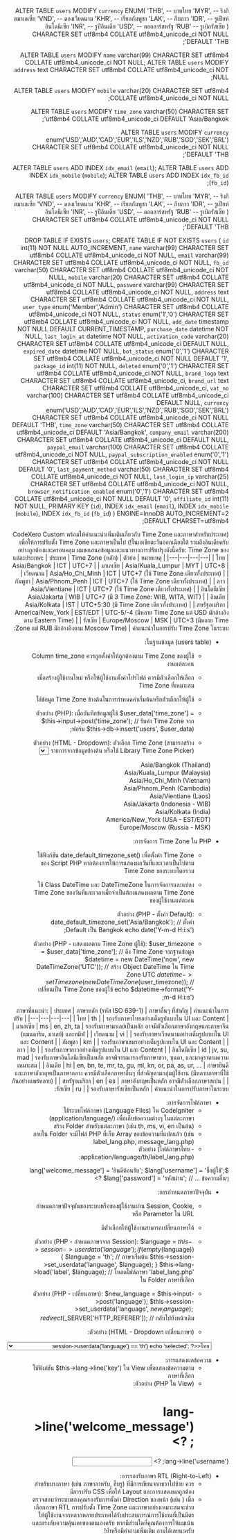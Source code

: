 ALTER TABLE `users`
MODIFY `currency` ENUM(
    'THB', -- บาทไทย
    'MYR', -- ริงกิตมาเลเซีย
    'VND', -- ดองเวียดนาม
    'KHR', -- เรียลกัมพูชา
    'LAK', -- กีบลาว
    'IDR', -- รูเปียห์อินโดนีเซีย
    'INR', -- รูปีอินเดีย
    'USD', -- ดอลลาร์สหรัฐ
    'RUB'  -- รูเบิลรัสเซีย
) CHARACTER SET utf8mb4 COLLATE utf8mb4_unicode_ci NOT NULL DEFAULT 'THB';

ALTER TABLE `users` MODIFY `name` varchar(99) CHARACTER SET utf8mb4 COLLATE utf8mb4_unicode_ci NOT NULL;
ALTER TABLE `users` MODIFY `address` text CHARACTER SET utf8mb4 COLLATE utf8mb4_unicode_ci NOT NULL;



ALTER TABLE `users` MODIFY `mobile` varchar(20) CHARACTER SET utf8mb4 COLLATE utf8mb4_unicode_ci NOT NULL;



ALTER TABLE `users` MODIFY `time_zone` varchar(50) CHARACTER SET utf8mb4 COLLATE utf8mb4_unicode_ci DEFAULT 'Asia/Bangkok';


ALTER TABLE `users` MODIFY `currency` enum('USD','AUD','CAD','EUR','ILS','NZD','RUB','SGD','SEK','BRL') CHARACTER SET utf8mb4 COLLATE utf8mb4_unicode_ci NOT NULL DEFAULT 'THB';


ALTER TABLE `users` ADD INDEX `idx_email` (`email`);
ALTER TABLE `users` ADD INDEX `idx_mobile` (`mobile`);
ALTER TABLE `users` ADD INDEX `idx_fb_id` (`fb_id`);





ALTER TABLE `users`
MODIFY `currency` ENUM(
    'THB', -- บาทไทย
    'MYR', -- ริงกิตมาเลเซีย
    'VND', -- ดองเวียดนาม
    'KHR', -- เรียลกัมพูชา
    'LAK', -- กีบลาว
    'IDR', -- รูเปียห์อินโดนีเซีย
    'INR', -- รูปีอินเดีย
    'USD', -- ดอลลาร์สหรัฐ
    'RUB'  -- รูเบิลรัสเซีย
) CHARACTER SET utf8mb4 COLLATE utf8mb4_unicode_ci NOT NULL DEFAULT 'THB';





DROP TABLE IF EXISTS `users`;
CREATE TABLE IF NOT EXISTS `users` (
  `id` int(11) NOT NULL AUTO_INCREMENT,
  `name` varchar(99) CHARACTER SET utf8mb4 COLLATE utf8mb4_unicode_ci NOT NULL,
  `email` varchar(99) CHARACTER SET utf8mb4 COLLATE utf8mb4_unicode_ci NOT NULL,
  `fb_id` varchar(50) CHARACTER SET utf8mb4 COLLATE utf8mb4_unicode_ci NOT NULL,
  `mobile` varchar(20) CHARACTER SET utf8mb4 COLLATE utf8mb4_unicode_ci NOT NULL,
  `password` varchar(99) CHARACTER SET utf8mb4 COLLATE utf8mb4_unicode_ci NOT NULL,
  `address` text CHARACTER SET utf8mb4 COLLATE utf8mb4_unicode_ci NOT NULL,
  `user_type` enum('Member','Admin') CHARACTER SET utf8mb4 COLLATE utf8mb4_unicode_ci NOT NULL,
  `status` enum('1','0') CHARACTER SET utf8mb4 COLLATE utf8mb4_unicode_ci NOT NULL,
  `add_date` timestamp NOT NULL DEFAULT CURRENT_TIMESTAMP,
  `purchase_date` datetime NOT NULL,
  `last_login_at` datetime NOT NULL,
  `activation_code` varchar(20) CHARACTER SET utf8mb4 COLLATE utf8mb4_unicode_ci DEFAULT NULL,
  `expired_date` datetime NOT NULL,
  `bot_status` enum('0','1') CHARACTER SET utf8mb4 COLLATE utf8mb4_unicode_ci NOT NULL DEFAULT '1',
  `package_id` int(11) NOT NULL,
  `deleted` enum('0','1') CHARACTER SET utf8mb4 COLLATE utf8mb4_unicode_ci NOT NULL,
  `brand_logo` text CHARACTER SET utf8mb4 COLLATE utf8mb4_unicode_ci,
  `brand_url` text CHARACTER SET utf8mb4 COLLATE utf8mb4_unicode_ci,
  `vat_no` varchar(100) CHARACTER SET utf8mb4 COLLATE utf8mb4_unicode_ci DEFAULT NULL,
  `currency` enum('USD','AUD','CAD','EUR','ILS','NZD','RUB','SGD','SEK','BRL') CHARACTER SET utf8mb4 COLLATE utf8mb4_unicode_ci NOT NULL DEFAULT 'THB',
  `time_zone` varchar(50) CHARACTER SET utf8mb4 COLLATE utf8mb4_unicode_ci DEFAULT 'Asia/Bangkok',
  `company_email` varchar(200) CHARACTER SET utf8mb4 COLLATE utf8mb4_unicode_ci DEFAULT NULL,
  `paypal_email` varchar(100) CHARACTER SET utf8mb4 COLLATE utf8mb4_unicode_ci NOT NULL,
  `paypal_subscription_enabled` enum('0','1') CHARACTER SET utf8mb4 COLLATE utf8mb4_unicode_ci NOT NULL DEFAULT '0',
  `last_payment_method` varchar(50) CHARACTER SET utf8mb4 COLLATE utf8mb4_unicode_ci NOT NULL,
  `last_login_ip` varchar(25) CHARACTER SET utf8mb4 COLLATE utf8mb4_unicode_ci NOT NULL,
  `browser_notification_enabled` enum('0','1') CHARACTER SET utf8mb4 COLLATE utf8mb4_unicode_ci NOT NULL DEFAULT '0',
  `affiliate_id` int(11) NOT NULL,
  PRIMARY KEY (`id`),
  INDEX `idx_email` (`email`),
  INDEX `idx_mobile` (`mobile`),
  INDEX `idx_fb_id` (`fb_id`)
) ENGINE=InnoDB AUTO_INCREMENT=2 DEFAULT CHARSET=utf8mb4;





(CodeXero Custom พร้อมให้คำแนะนำเพิ่มเติมเกี่ยวกับ Time Zone และภาษาสำหรับประเทศในเอเชียตะวันออกเฉียงใต้ รวมถึงอินเดียครับ!)
เพื่อให้การปรับตั้ง Time Zone และภาษาเป็นไปอย่างถูกต้องและครอบคลุม ผมขอเสนอข้อมูลและแนวทางการปรับปรุงดังนี้ครับ:
Time Zone ของแต่ละประเทศ:
| ประเทศ | Time Zone (หลัก) | ตัวย่อ | หมายเหตุ |
|---|---|---|---|
| ไทย | Asia/Bangkok | ICT | UTC+7 |
| มาเลเซีย | Asia/Kuala_Lumpur | MYT | UTC+8 |
| เวียดนาม | Asia/Ho_Chi_Minh | ICT | UTC+7 (ใช้ Time Zone เดียวทั้งประเทศ) |
| กัมพูชา | Asia/Phnom_Penh | ICT | UTC+7 (ใช้ Time Zone เดียวทั้งประเทศ) |
| ลาว | Asia/Vientiane | ICT | UTC+7 (ใช้ Time Zone เดียวทั้งประเทศ) |
| อินโดนีเซีย | Asia/Jakarta | WIB | UTC+7 (มี 3 Time Zone: WIB, WITA, WIT) |
| อินเดีย | Asia/Kolkata | IST | UTC+5:30 (มี Time Zone เดียวทั้งประเทศ) |
| สหรัฐอเมริกา | America/New_York | EST/EDT | UTC-5/-4 (มีหลาย Time Zone แต่ USD มักอ้างอิงตาม Eastern Time) |
| รัสเซีย | Europe/Moscow | MSK | UTC+3 (มีหลาย Time Zone แต่ RUB มักอ้างอิงตาม Moscow Time) |
คำแนะนำในการปรับ Time Zone ในระบบ:
 * ในฐานข้อมูล (users table):
   * Column time_zone ควรถูกตั้งค่าให้ถูกต้องตาม Time Zone ของผู้ใช้งานแต่ละคน
   * เมื่อสร้างผู้ใช้งานใหม่ หรือให้ผู้ใช้งานตั้งค่าโปรไฟล์ ควรมีตัวเลือกให้เลือก Time Zone ที่เหมาะสม
   * ใช้ข้อมูล Time Zone ข้างต้นในการกำหนดค่าเริ่มต้นหรือตัวเลือกให้ผู้ใช้
   * ตัวอย่าง (PHP): เมื่อบันทึกข้อมูลผู้ใช้
     $user_data['time_zone'] = $this->input->post('time_zone'); // รับค่า Time Zone จากฟอร์ม
$this->db->insert('users', $user_data);

   * ตัวอย่าง (HTML - Dropdown): ตัวเลือก Time Zone (สามารถสร้างรายการจากข้อมูลข้างต้น หรือใช้ Library Time Zone Picker)
     <select name="time_zone">
    <option value="Asia/Bangkok">Asia/Bangkok (Thailand)</option>
    <option value="Asia/Kuala_Lumpur">Asia/Kuala_Lumpur (Malaysia)</option>
    <option value="Asia/Ho_Chi_Minh">Asia/Ho_Chi_Minh (Vietnam)</option>
    <option value="Asia/Phnom_Penh">Asia/Phnom_Penh (Cambodia)</option>
    <option value="Asia/Vientiane">Asia/Vientiane (Laos)</option>
    <option value="Asia/Jakarta">Asia/Jakarta (Indonesia - WIB)</option>
    <option value="Asia/Kolkata">Asia/Kolkata (India)</option>
    <option value="America/New_York">America/New_York (USA - EST/EDT)</option>
    <option value="Europe/Moscow">Europe/Moscow (Russia - MSK)</option>
    </select>

 * การจัดการ Time Zone ใน PHP:
   * ใช้ฟังก์ชัน date_default_timezone_set() เพื่อตั้งค่า Time Zone ของ Script PHP หากต้องการให้การแสดงผลวันที่และเวลาเป็นไปตาม Time Zone ของระบบโดยรวม
   * ใช้ Class DateTime และ DateTimeZone ในการจัดการและแปลง Time Zone ของวันที่และเวลาเมื่อจำเป็นต้องแสดงผลตาม Time Zone ของผู้ใช้งานแต่ละคน
   * ตัวอย่าง (PHP - ตั้งค่า Default):
     date_default_timezone_set('Asia/Bangkok'); // ตั้งค่า Default เป็น Bangkok
echo date('Y-m-d H:i:s');

   * ตัวอย่าง (PHP - แสดงผลตาม Time Zone ผู้ใช้):
     $user_timezone = $user_data['time_zone']; // ดึง Time Zone จากฐานข้อมูล
$datetime = new DateTime('now', new DateTimeZone('UTC')); // สร้าง Object DateTime ใน Time Zone UTC
$datetime->setTimezone(new DateTimeZone($user_timezone)); // เปลี่ยนเป็น Time Zone ของผู้ใช้
echo $datetime->format('Y-m-d H:i:s');

ภาษาที่แนะนำ:
| ประเทศ | ภาษาหลัก (รหัส ISO 639-1) | ภาษาอื่นๆ ที่สำคัญ | คำแนะนำในการปรับ |
|---|---|---|---|
| ไทย | th |  | รองรับภาษาไทยอย่างเต็มรูปแบบใน UI และ Content |
| มาเลเซีย | ms | en, zh, ta | รองรับภาษามาเลย์เป็นหลัก อาจมีตัวเลือกภาษาอังกฤษและภาษาจีน (แมนดาริน, มาเลย์) และทมิฬ |
| เวียดนาม | vi |  | รองรับภาษาเวียดนามอย่างเต็มรูปแบบใน UI และ Content |
| กัมพูชา | km |  | รองรับภาษาเขมรอย่างเต็มรูปแบบใน UI และ Content |
| ลาว | lo |  | รองรับภาษาลาวอย่างเต็มรูปแบบใน UI และ Content |
| อินโดนีเซีย | id | jv, su, mad | รองรับภาษาอินโดนีเซียเป็นหลัก อาจพิจารณารองรับภาษาชวา, ซุนดา, และมาดูราตามความเหมาะสม |
| อินเดีย | hi | en, bn, te, mr, ta, gu, ml, kn, or, pa, as, ur, ... | ภาษาฮินดีและภาษาอังกฤษเป็นภาษากลาง ควรมีตัวเลือกภาษาอื่นๆ ที่สำคัญตามกลุ่มผู้ใช้งาน (มีหลายภาษาที่ใช้กันอย่างแพร่หลาย) |
| สหรัฐอเมริกา | en | es | ภาษาอังกฤษเป็นหลัก อาจมีตัวเลือกภาษาสเปน |
| รัสเซีย | ru |  | รองรับภาษารัสเซียเป็นหลัก |
คำแนะนำในการปรับภาษาในระบบ:
 * การจัดการไฟล์ภาษา:
   * ใช้ระบบไฟล์ภาษา (Language Files) ใน CodeIgniter (application/language/) เพื่อเก็บข้อความต่างๆ ในแต่ละภาษา
   * สร้าง Folder สำหรับแต่ละภาษา (เช่น th, ms, vi, en เป็นต้น)
   * ภายใน Folder จะมีไฟล์ PHP ที่เก็บ Array ของข้อความที่แปลแล้ว (เช่น label_lang.php, message_lang.php)
   * ตัวอย่าง (ไฟล์ภาษาไทย - application/language/th/label_lang.php):
     <?php
$lang['welcome_message'] = 'ยินดีต้อนรับ';
$lang['username'] = 'ชื่อผู้ใช้';
$lang['password'] = 'รหัสผ่าน';
// ... ข้อความอื่นๆ
?>

 * การกำหนดภาษาปัจจุบัน:
   * กำหนดภาษาปัจจุบันของระบบหรือของผู้ใช้งานผ่าน Session, Cookie, หรือ Parameter ใน URL
   * มีตัวเลือกให้ผู้ใช้งานสามารถเปลี่ยนภาษาได้
   * ตัวอย่าง (PHP - กำหนดภาษาจาก Session):
     $language = $this->session->userdata('language');
if (empty($language)) {
    $language = 'th'; // ภาษาเริ่มต้น
    $this->session->set_userdata('language', $language);
}
$this->lang->load('label', $language); // โหลดไฟล์ภาษา 'label_lang.php' ใน Folder ภาษาที่เลือก

   * ตัวอย่าง (PHP - เปลี่ยนภาษา):
     $new_language = $this->input->post('language');
$this->session->set_userdata('language', $new_language);
redirect($_SERVER['HTTP_REFERER']); // กลับไปยังหน้าเดิม

   * ตัวอย่าง (HTML - Dropdown เปลี่ยนภาษา):
     <form method="post" action="<?php echo base_url('language/change'); ?>">
    <select name="language" onchange="this.form.submit()">
        <option value="th" <?php if ($this->session->userdata('language') == 'th') echo 'selected'; ?>>ไทย</option>
        <option value="ms" <?php if ($this->session->userdata('language') == 'ms') echo 'selected'; ?>>Bahasa Melayu</option>
        <option value="vi" <?php if ($this->session->userdata('language') == 'vi') echo 'selected'; ?>>Tiếng Việt</option>
        <option value="km" <?php if ($this->session->userdata('language') == 'km') echo 'selected'; ?>>ភាសាខ្មែរ</option>
        <option value="lo" <?php if ($this->session->userdata('language') == 'lo') echo 'selected'; ?>>ພາສາລາວ</option>
        <option value="id" <?php if ($this->session->userdata('language') == 'id') echo 'selected'; ?>>Bahasa Indonesia</option>
        <option value="en" <?php if ($this->session->userdata('language') == 'en') echo 'selected'; ?>>English</option>
        </select>
</form>

 * การแสดงผลข้อความ:
   * ใช้ฟังก์ชัน $this->lang->line('key') ใน View เพื่อแสดงข้อความตามภาษาที่เลือก
   * ตัวอย่าง (PHP ใน View):
     <h1><?php echo $this->lang->line('welcome_message'); ?></h1>
<label><?php echo $this->lang->line('username'); ?></label>
<input type="text" name="username">

 * การรองรับภาษา RTL (Right-to-Left):
   * สำหรับบางภาษา (เช่น ภาษาอาหรับ, ฮีบรู) ที่มีการเขียนจากขวาไปซ้าย ควรมีการปรับ CSS เพื่อให้ Layout และการแสดงผลถูกต้อง
   * ตรวจสอบว่าระบบของคุณรองรับการตั้งค่า Direction ของหน้า (เช่น <html dir="rtl">) เมื่อเลือกภาษา RTL
การปรับตั้ง Time Zone และภาษาอย่างเหมาะสมจะช่วยให้ผู้ใช้งานจากหลากหลายประเทศได้รับประสบการณ์การใช้งานที่เป็นมิตรและตรงกับความคุ้นเคยของตนเองครับ หากมีส่วนใดที่คุณต้องการให้ผมเน้นย้ำหรือมีคำถามเพิ่มเติม ถามได้เลยนะครับ!
